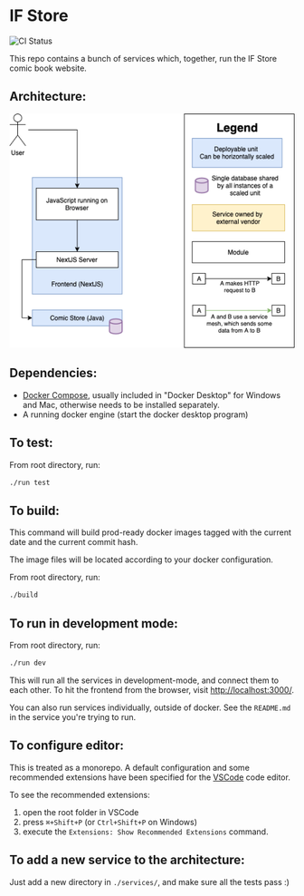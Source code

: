 # IF Store

![CI Status](https://github.com/iman42/if-store/actions/workflows/ci.yml/badge.svg)

This repo contains a bunch of services which, together, run the IF Store comic book website.

## Architecture:

![Architecture Image](architecture/architecture.drawio.png)

## Dependencies:

- [Docker Compose](https://docs.docker.com/compose/install/), usually included in "Docker Desktop" for Windows and Mac, otherwise needs to be installed separately.
- A running docker engine (start the docker desktop program)

## To test:

From root directory, run:

```bash
./run test
```

## To build:

This command will build prod-ready docker images tagged with the
current date and the current commit hash.

The image files will be located according to your docker configuration.

From root directory, run:

```bash
./build
```

## To run in development mode:

From root directory, run:

```bash
./run dev
```

This will run all the services in development-mode, and connect them to each other. To hit the frontend from the browser, visit [http://localhost:3000/](http://localhost:3000/).

You can also run services individually, outside of docker. See the `README.md` in the service you're trying to run.

## To configure editor:

This is treated as a monorepo. A default configuration and some recommended extensions have been specified for the [VSCode](https://code.visualstudio.com/) code editor.

To see the recommended extensions:

1. open the root folder in VSCode
2. press `⌘+Shift+P` (or `Ctrl+Shift+P` on Windows)
3. execute the `Extensions: Show Recommended Extensions` command.

## To add a new service to the architecture:

Just add a new directory in `./services/`, and make sure all the tests pass :)
